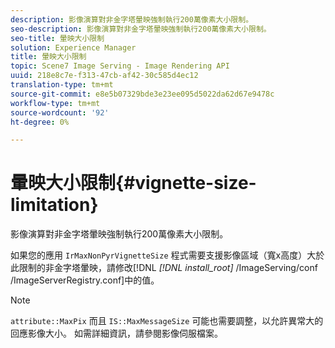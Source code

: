 ```yaml
---
description: 影像演算對非金字塔暈映強制執行200萬像素大小限制。
seo-description: 影像演算對非金字塔暈映強制執行200萬像素大小限制。
seo-title: 暈映大小限制
solution: Experience Manager
title: 暈映大小限制
topic: Scene7 Image Serving - Image Rendering API
uuid: 218e8c7e-f313-47cb-af42-30c585d4ec12
translation-type: tm+mt
source-git-commit: e8e5b07329bde3e23ee095d5022da62d67e9478c
workflow-type: tm+mt
source-wordcount: '92'
ht-degree: 0%

---
```



# 暈映大小限制{#vignette-size-limitation}

影像演算對非金字塔暈映強制執行200萬像素大小限制。

如果您的應用 `IrMaxNonPyrVignetteSize` 程式需要支援影像區域（寬x高度）大於此限制的非金字塔暈映，請修改[!DNL *[!DNL install_root]* /ImageServing/conf /ImageServerRegistry.conf]中的值。

>[!NOTE]
>
>`attribute::MaxPix` 而且 `IS::MaxMessageSize` 可能也需要調整，以允許異常大的回應影像大小。 如需詳細資訊，請參閱影像伺服檔案。

